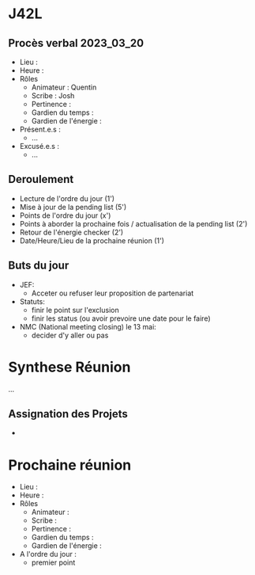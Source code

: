 # J42L

## Procès verbal 2023_03_20
- Lieu : 
- Heure : 
- Rôles
	- Animateur : Quentin
	- Scribe : Josh
	- Pertinence : 
	- Gardien du temps : 
	- Gardien de l'énergie : 
- Présent.e.s :
	- ... 
- Excusé.e.s : 
	- ... 

## Deroulement
- Lecture de l'ordre du jour (1')
- Mise à jour de la pending list (5')
- Points de l'ordre du jour (x')
- Points à aborder la prochaine fois / actualisation de la pending list (2')
- Retour de l'énergie checker (2')
- Date/Heure/Lieu de la prochaine réunion (1')

## Buts du jour
- JEF: 
	- Acceter ou refuser leur proposition de partenariat
- Statuts: 
	- finir le point sur l'exclusion 
	- finir les status (ou avoir prevoire une date pour le faire)
- NMC (National meeting closing) le 13 mai: 
	- decider d'y aller ou pas

# Synthese Réunion
...

## Assignation des Projets
- 

# Prochaine réunion
- Lieu : 
- Heure : 
- Rôles
	- Animateur : 
	- Scribe : 
	- Pertinence : 
	- Gardien du temps : 
	- Gardien de l'énergie :
- A l'ordre du jour :
	- premier point	
